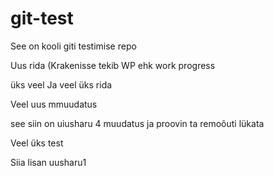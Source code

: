 # git-test
See on kooli giti testimise repo

Uus rida (Krakenisse tekib WP ehk work progress

üks veel
Ja veel üks rida

Veel uus mmuudatus

see siin on uiusharu 4 muudatus ja proovin ta remoõuti lükata

Veel üks test

Siia lisan uusharu1